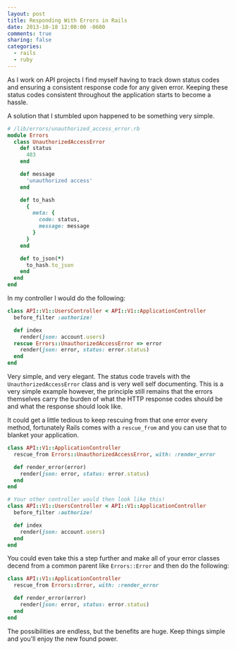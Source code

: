 ```yaml
---
layout: post
title: Responding With Errors in Rails
date: 2013-10-18 12:00:00 -0600
comments: true
sharing: false
categories:
  - rails
  - ruby
---
```


As I work on API projects I find myself having to track down status codes and
ensuring a consistent response code for any given error. Keeping these status
codes consistent throughout the application starts to become a hassle.

A solution that I stumbled upon happened to be something very simple.

```ruby
# /lib/errors/unauthorized_access_error.rb
module Errors
  class UnauthorizedAccessError
    def status
      403
    end

    def message
      'unauthorized access'
    end

    def to_hash
      {
        meta: {
          code: status,
          message: message
        }
      }
    end

    def to_json(*)
      to_hash.to_json
    end
  end
end
```

In my controller I would do the following:

```ruby
class API::V1::UsersController < API::V1::ApplicationController
  before_filter :authorize!

  def index
    render(json: account.users)
  rescue Errors::UnauthorizedAccessError => error
    render(json: error, status: error.status)
  end
end
```

Very simple, and very elegant. The status code travels with the
`UnauthorizedAccessError` class and is very well self documenting. This is a
very simple example however, the principle still remains that the errors
themselves carry the burden of what the HTTP response codes should be and what
the response should look like.

It could get a little tedious to keep rescuing from that one error every method,
fortunately Rails comes with a `rescue_from` and you can use that to blanket
your application.

```ruby
class API::V1::ApplicationController
  rescue_from Errors::UnauthorizedAccessError, with: :render_error

  def render_error(error)
    render(json: error, status: error.status)
  end
end

# Your other controller would then look like this!
class API::V1::UsersController < API::V1::ApplicationController
  before_filter :authorize!

  def index
    render(json: account.users)
  end
end
```

You could even take this a step further and make all of your error classes
decend from a common parent like `Errors::Error` and then do the following:

```ruby
class API::V1::ApplicationController
  rescue_from Errors::Error, with: :render_error

  def render_error(error)
    render(json: error, status: error.status)
  end
end
```

The possibilities are endless, but the benefits are huge. Keep things simple and
you'll enjoy the new found power.

